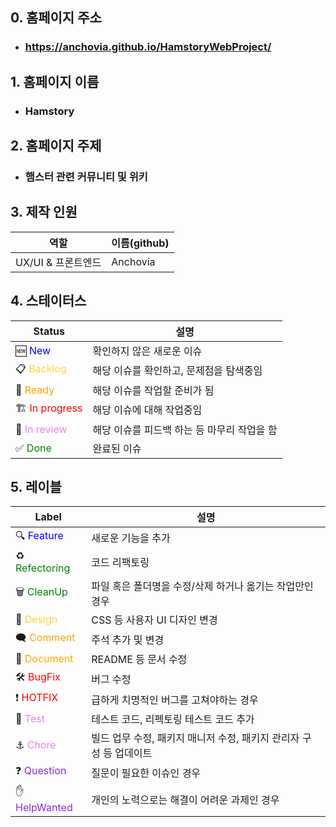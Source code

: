 ## 0. 홈페이지 주소
* ### https://anchovia.github.io/HamstoryWebProject/

## 1. 홈페이지 이름
* ### Hamstory

## 2. 홈페이지 주제
* ### 햄스터 관련 커뮤니티 및 위키

## 3. 제작 인원
| 역할 | 이름(github) |
| ---- | ------------ |
| UX/UI & 프론트엔드 | Anchovia |

## 4. 스테이터스
| Status | 설명 |
| ------ | ---- |
| 🆕 <span style="color:blue">New</span> | 확인하지 않은 새로운 이슈 |
| 📋 <span style="color:ffd33d">Backlog</span> | 해당 이슈를 확인하고, 문제점을 탐색중임 |
| 🔖 <span style="color:orange">Ready</span> | 해당 이슈를 작업할 준비가 됨 |
| 🏗 <span style="color:red">In progress</span> | 해당 이슈에 대해 작업중임 |
| 👀 <span style="color:violet">In review</span> | 해당 이슈를 피드백 하는 등 마무리 작업을 함 |
| ✅ <span style="color:green">Done</span> | 완료된 이슈 |

## 5. 레이블
| Label | 설명 |
| ----- | ---- |
| 🔍 <span style="color:blue">Feature</span> | 새로운 기능을 추가 |
| ♻ <span style="color:green">Refectoring</span> | 코드 리팩토링 |
| 🗑 <span style="color:green">CleanUp</span> | 파일 혹은 폴더명을 수정/삭제 하거나 옮기는 작업만인 경우 |
| 🎨 <span style="color:ffd33d">Design</span> | CSS 등 사용자 UI 디자인 변경 |
| 🗨 <span style="color:orange">Comment</span> | 주석 추가 및 변경 |
| 📰 <span style="color:orange">Document</span> | README 등 문서 수정 |
| 🛠 <span style="color:red">BugFix</span> | 버그 수정 |
| ❗ <span style="color:red">HOTFIX</span> | 급하게 치명적인 버그를 고쳐야하는 경우 |
| 🧪 <span style="color:violet">Test</span> | 테스트 코드, 리펙토링 테스트 코드 추가 |
| ⚓ <span style="color:violet">Chore</span> | 빌드 업무 수정, 패키지 매니저 수정, 패키지 관리자 구성 등 업데이트 |
| ❓ <span style="color:blueviolet">Question</span> | 질문이 필요한 이슈인 경우 |
| ✋ <span style="color:blueviolet">HelpWanted</span> | 개인의 노력으로는 해결이 어려운 과제인 경우 |
